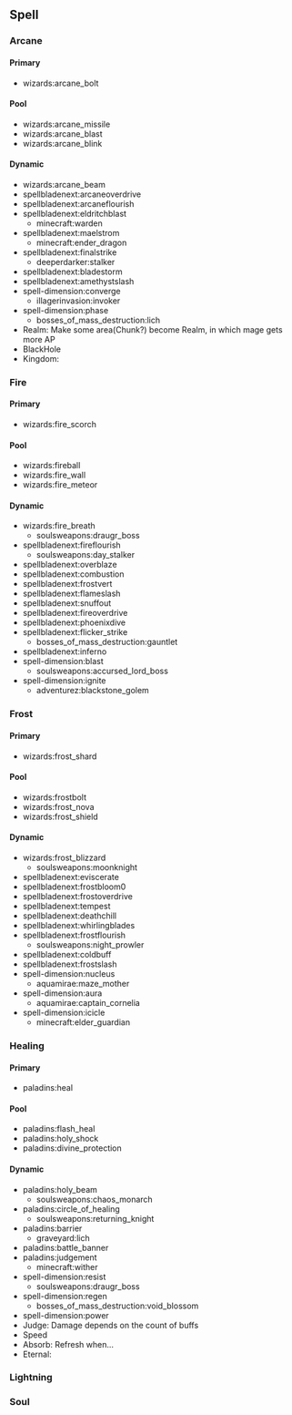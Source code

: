## Spell
### Arcane
#### Primary
- wizards:arcane_bolt
#### Pool
- wizards:arcane_missile
- wizards:arcane_blast
- wizards:arcane_blink
#### Dynamic
- wizards:arcane_beam
- spellbladenext:arcaneoverdrive
- spellbladenext:arcaneflourish
- spellbladenext:eldritchblast
  - minecraft:warden
- spellbladenext:maelstrom
  - minecraft:ender_dragon
- spellbladenext:finalstrike
  - deeperdarker:stalker
- spellbladenext:bladestorm
- spellbladenext:amethystslash
- spell-dimension:converge
  - illagerinvasion:invoker
- spell-dimension:phase
  - bosses_of_mass_destruction:lich
- Realm: Make some area(Chunk?) become Realm, in which mage gets more AP
- BlackHole
- Kingdom:
### Fire
#### Primary
- wizards:fire_scorch
#### Pool
- wizards:fireball
- wizards:fire_wall
- wizards:fire_meteor
#### Dynamic
- wizards:fire_breath
  - soulsweapons:draugr_boss
- spellbladenext:fireflourish
  - soulsweapons:day_stalker
- spellbladenext:overblaze
- spellbladenext:combustion
- spellbladenext:frostvert
- spellbladenext:flameslash
- spellbladenext:snuffout
- spellbladenext:fireoverdrive
- spellbladenext:phoenixdive
- spellbladenext:flicker_strike
  - bosses_of_mass_destruction:gauntlet
- spellbladenext:inferno
- spell-dimension:blast
  - soulsweapons:accursed_lord_boss
- spell-dimension:ignite
  - adventurez:blackstone_golem
### Frost
#### Primary
- wizards:frost_shard
#### Pool
- wizards:frostbolt
- wizards:frost_nova
- wizards:frost_shield
#### Dynamic
- wizards:frost_blizzard
  - soulsweapons:moonknight
- spellbladenext:eviscerate
- spellbladenext:frostbloom0
- spellbladenext:frostoverdrive
- spellbladenext:tempest
- spellbladenext:deathchill
- spellbladenext:whirlingblades
- spellbladenext:frostflourish
  - soulsweapons:night_prowler
- spellbladenext:coldbuff
- spellbladenext:frostslash
- spell-dimension:nucleus
  - aquamirae:maze_mother
- spell-dimension:aura
  - aquamirae:captain_cornelia
- spell-dimension:icicle
  - minecraft:elder_guardian
### Healing
#### Primary
- paladins:heal
#### Pool
- paladins:flash_heal
- paladins:holy_shock
- paladins:divine_protection
#### Dynamic
- paladins:holy_beam
  - soulsweapons:chaos_monarch
- paladins:circle_of_healing
  - soulsweapons:returning_knight
- paladins:barrier
  - graveyard:lich
- paladins:battle_banner
- paladins:judgement
  - minecraft:wither
- spell-dimension:resist
  - soulsweapons:draugr_boss
- spell-dimension:regen
  - bosses_of_mass_destruction:void_blossom
- spell-dimension:power
- Judge: Damage depends on the count of buffs
- Speed
- Absorb: Refresh when...
- Eternal:
### Lightning
### Soul
